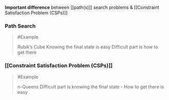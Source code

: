 **Important difference** between [[path(s)]] search problems & [[Constraint Satisfaction Problem (CSPs)]]

### Path Search
>	#Example 
>	
>	Rubik’s Cube
>		Knowing the final state is easy
>		Difficult part is how to get there

### [[Constraint Satisfaction Problem (CSPs)]]
>	#Example 
>	
>	n-Queens
>		Difficult part is knowing the final state
    - How to get there is easy